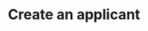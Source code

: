 ---
title: Create an applicant
excerpt: Create a new applicant in the system
api:
  file: api.json
  operationId: applicant-create
hidden: false
---